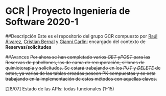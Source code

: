 # GCR | Proyecto Ingeniería de Software  2020-1

##Descripción
Este es el repositorio del grupo GCR compuesto por [Raúl Álvarez](https://github.com/r-alvarez-c "r-alvarez-c"), [Cristian Bernal](https://github.com/sirbernal "sirbernal") y [ Gianni Carlini](https://github.com/GianniCarlini "GianniCarlini") encargado del contexto de **Reservas/solicitudes**

##Avances
~~Por ahora se han completado varios *GET* y*POST*  para las Reservas de pabellones, las de cama de recuperación, sillones de quimioterapia y solicitudes. Se estará trabajando en los *PUT* y *DELETE* de estos, ya varias de las tablas creadas poseen PK compuestas y se esta trabajando en la implementación de estos métodos con aquellas claves.~~

[28/07] Estado de las APIs:  todas funcionales (1-15)
